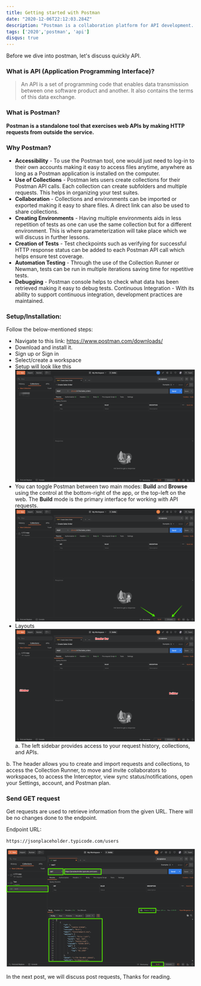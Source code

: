 ```yaml
---
title: Getting started with Postman
date: "2020-12-06T22:12:03.284Z"
description: "Postman is a collaboration platform for API development. Postman's features simplify each step of building an API and streamline collaboration so you can create better APIs—faster."
tags: ['2020','postman', 'api']
disqus: true
---
```

Before we dive into postman, let's discuss quickly API.

### What is API (Application Programming Interface)?
>An API is a set of programming code that enables data transmission between one software product and another. It also contains the terms of this data exchange.

### What is Postman?
**Postman is a standalone tool that exercises web APIs by making HTTP requests from outside the service.**

### Why Postman?

* **Accessibility** - To use the Postman tool, one would just need to log-in to their own accounts making it easy to access files anytime, anywhere as long as a Postman application is installed on the computer.
* **Use of Collections** - Postman lets users create collections for their Postman API calls. Each collection can create subfolders and multiple requests. This helps in organizing your test suites.
* **Collaboration** - Collections and environments can be imported or exported making it easy to share files. A direct link can also be used to share collections.
* **Creating Environments** - Having multiple environments aids in less repetition of tests as one can use the same collection but for a different environment. This is where parameterization will take place which we will discuss in further lessons.
* **Creation of Tests** - Test checkpoints such as verifying for successful HTTP response status can be added to each Postman API call which helps ensure test coverage.
* **Automation Testing** - Through the use of the Collection Runner or Newman, tests can be run in multiple iterations saving time for repetitive tests.
* **Debugging** - Postman console helps to check what data has been retrieved making it easy to debug tests.
Continuous Integration - With its ability to support continuous integration, development practices are maintained.

### Setup/Installation:
Follow the below-mentioned steps:

* Navigate to this link: https://www.postman.com/downloads/
* Download and install it.
* Sign up or Sign in
* Select/create a workspace
* Setup will look like this
![postman1](Postman.png)
* You can toggle Postman between two main modes: **Build** and **Browse** using the control at the bottom-right of the app, or the top-left on the web. The **Build** mode is the primary interface for working with API requests.
![postman2](postman2.png)
* Layouts
![postman3](postman3.png)
 a. The left sidebar provides access to your request history, collections, and APIs.

 b. The header allows you to create and import requests and collections, to access the Collection Runner, to move and invite collaborators to workspaces, to access the Interceptor, view sync status/notifications, open your Settings, account, and Postman plan.

 ### Send GET request
Get requests are used to retrieve information from the given URL. There will be no changes done to the endpoint.

Endpoint URL:
```
https://jsonplaceholder.typicode.com/users
```
![postman4](postman4.png)

In the next post, we will discuss post requests, Thanks for reading.